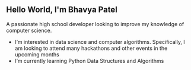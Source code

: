## Hello World, I'm Bhavya Patel
A passionate high school developer looking to improve my knowledge of computer science.

- I’m interested in data science and computer algorithms. Specifically, I am looking to attend many hackathons and other events in the upcoming months
- I’m currently learning Python Data Structures and Algorithms

<!---
BhavyaP45/BhavyaP45 is a ✨ special ✨ repository because its `README.md` (this file) appears on your GitHub profile.
You can click the Preview link to take a look at your changes.
--->

